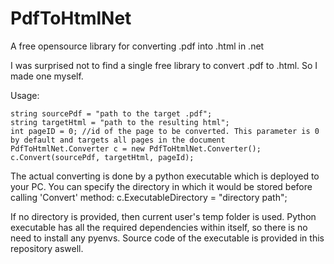 # PdfToHtmlNet
A free opensource library for converting .pdf into .html in .net

I was surprised not to find a single free library to convert .pdf to .html. So I made one myself.

Usage:
```
string sourcePdf = "path to the target .pdf";
string targetHtml = "path to the resulting html";
int pageID = 0; //id of the page to be converted. This parameter is 0 by default and targets all pages in the document
PdfToHtmlNet.Converter c = new PdfToHtmlNet.Converter();
c.Convert(sourcePdf, targetHtml, pageId);
```


The actual converting is done by a python executable which is deployed to your PC. You can specify the directory in which it would be stored before calling 'Convert' method:
c.ExecutableDirectory = "directory path";

If no directory is provided, then current user's temp folder is used. Python executable has all the required dependencies within itself, so there is no need to install any pyenvs.
Source code of the executable is provided in this repository aswell.
